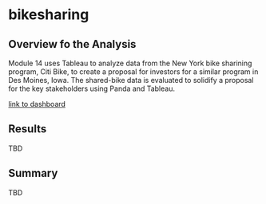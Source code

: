 # bikesharing

## Overview fo the Analysis
Module 14 uses Tableau to analyze data from the New York bike sharining program, Citi Bike, to create a proposal for investors for a similar program in Des Moines, Iowa. The shared-bike data is evaluated to solidify a proposal for the key stakeholders using Panda and Tableau. 

[link to dashboard](https://public.tableau.com/views/Module14-Deliverable3/Deliverable3Story?:language=en-US&publish=yes&:display_count=n&:origin=viz_share_link)

## Results
TBD

## Summary
TBD

